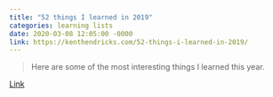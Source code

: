 ```yaml
---
title: "52 things I learned in 2019"
categories: learning lists
date: 2020-03-08 12:05:00 -0000
link: https://kenthendricks.com/52-things-i-learned-in-2019/
---
```

> Here are some of the most interesting things I learned this year.

[Link](https://kenthendricks.com/52-things-i-learned-in-2019/)
